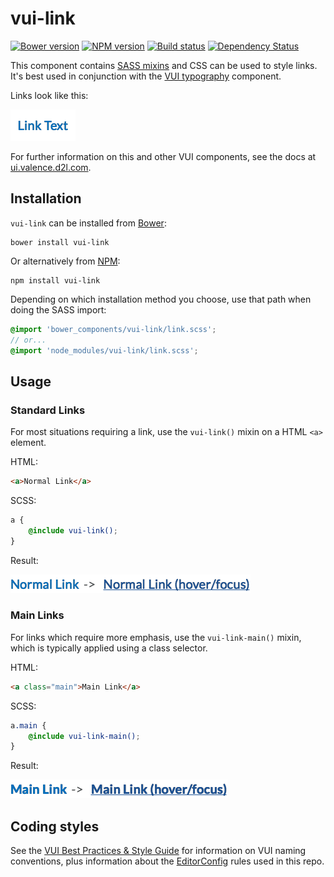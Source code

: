 # vui-link
[![Bower version][bower-image]][bower-url]
[![NPM version][npm-image]][npm-url]
[![Build status][ci-image]][ci-url]
[![Dependency Status][dependencies-image]][dependencies-url]

This component contains [SASS mixins](http://sass-lang.com/) and CSS can be used to style links. It's best used in conjunction with the [VUI typography](https://github.com/Brightspace/valence-ui-typography) component.

Links look like this:

![screenshot of fields](/screenshots/overview.png?raw=true)

For further information on this and other VUI components, see the docs at [ui.valence.d2l.com](http://ui.valence.d2l.com/).

## Installation

`vui-link` can be installed from [Bower][bower-url]:
```shell
bower install vui-link
```

Or alternatively from [NPM][npm-url]:
```shell
npm install vui-link
```

Depending on which installation method you choose, use that path when doing the SASS import:

```scss
@import 'bower_components/vui-link/link.scss';
// or...
@import 'node_modules/vui-link/link.scss';
```

## Usage

### Standard Links

For most situations requiring a link, use the `vui-link()` mixin on a HTML `<a>` element.

HTML:
```html
<a>Normal Link</a>
```

SCSS:
```scss
a {
	@include vui-link();
}
```

Result:

![screenshot of fields](/screenshots/normal.png?raw=true)

### Main Links

For links which require more emphasis, use the `vui-link-main()` mixin, which is typically applied using a class selector.

HTML:
```html
<a class="main">Main Link</a>
```

SCSS:
```scss
a.main {
	@include vui-link-main();
}
```

Result:

![screenshot of fields](/screenshots/main.png?raw=true)

## Coding styles

See the [VUI Best Practices & Style Guide](https://github.com/Brightspace/valence-ui-docs/wiki/Best-Practices-&-Style-Guide) for information on VUI naming conventions, plus information about the [EditorConfig](http://editorconfig.org) rules used in this repo.

[bower-url]: http://bower.io/search/?q=vui-link
[bower-image]: https://img.shields.io/bower/v/vui-link.svg
[npm-url]: https://npmjs.org/package/vui-link
[npm-image]: https://img.shields.io/npm/v/vui-link.svg
[ci-image]: https://travis-ci.org/Brightspace/valence-ui-link.svg?branch=master
[ci-url]: https://travis-ci.org/Brightspace/valence-ui-link
[dependencies-url]: https://david-dm.org/brightspace/valence-ui-link
[dependencies-image]: https://img.shields.io/david/Brightspace/valence-ui-link.svg
